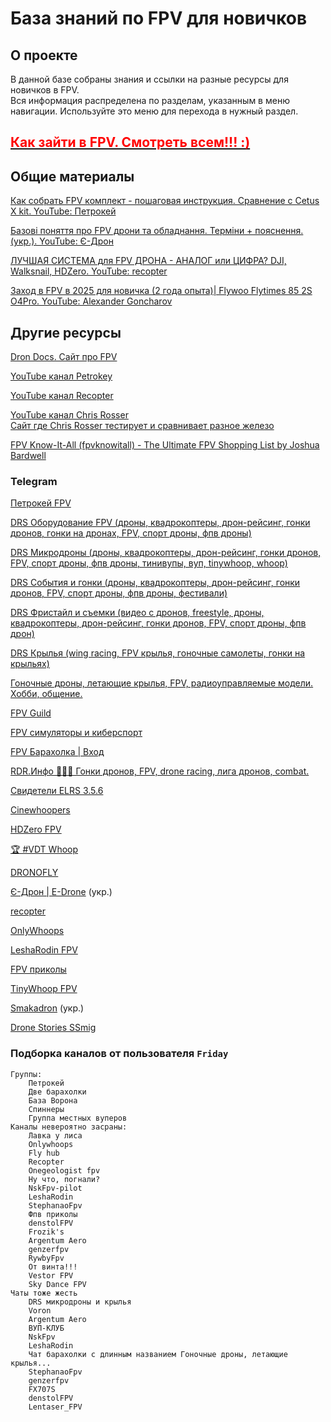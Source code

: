 # База знаний по FPV для новичков

## О проекте
В данной базе собраны знания и ссылки на разные ресурсы для новичков в FPV.  
Вся информация распределена по разделам, указанным в меню навигации. Используйте это меню для перехода в нужный раздел.

## [<font color="red">**Как зайти в FPV. Смотреть всем!!! :)**</font>](https://www.youtube.com/shorts/tBH15Pmxtq0)    

## Общие материалы
[Как собрать FPV комплект - пошаговая инструкция. Сравнение с Cetus X kit. YouTube: Петрокей](https://www.youtube.com/watch?v=G06lMb3Cs3A)  

[Базові поняття про FPV дрони та обладнання. Терміни + пояснення. (укр.). YouTube: Є-Дрон](https://www.youtube.com/watch?v=sfohRjv3Fyk)  

[ЛУЧШАЯ СИСТЕМА для FPV ДРОНА - АНАЛОГ или ЦИФРА? DJI, Walksnail, HDZero. YouTube: recopter](https://www.youtube.com/watch?v=1AQI37pF4fw)

[Заход в FPV в 2025 для новичка (2 года опыта)| Flywoo Flytimes 85 2S O4Pro. YouTube: Alexander Goncharov](https://www.youtube.com/watch?v=-tH1bS7eAF4)

## Другие ресурсы
[Dron Docs. Cайт про FPV](https://propwashservice.ru/) 
 
[YouTube канал Petrokey](https://www.youtube.com/@petrokey) 
 
[YouTube канал Recopter](https://www.youtube.com/@recopter)  

[YouTube канал Chris Rosser](https://www.youtube.com/@ChrisRosser)  
[Сайт где Chris Rosser тестирует и сравнивает разное железо](https://www.aos-rc.com/aos-labs)  

[FPV Know-It-All (fpvknowitall) - The Ultimate FPV Shopping List by Joshua Bardwell](https://www.fpvknowitall.com/)

### Telegram

[Петрокей FPV](https://t.me/petrokeyfpv)

[DRS Оборудование FPV (дроны, квадрокоптеры, дрон-рейсинг, гонки дронов, гонки на дронах, FPV, спорт дроны, фпв дроны)](https://t.me/FPVequipment)  

[DRS Микродроны (дроны, квадрокоптеры, дрон-рейсинг, гонки дронов, FPV, спорт дроны, фпв дроны, тинивупы, вуп, tinywhoop, whoop)](https://t.me/tinywhoop_fpv)

[DRS События и гонки (дроны, квадрокоптеры, дрон-рейсинг, гонки дронов, FPV, спорт дроны, фпв дроны, фестивали)](https://t.me/fpv_events)

[DRS Фристайл и съемки (видео с дронов, freestyle, дроны, квадрокоптеры, дрон-рейсинг, гонки дронов, FPV, спорт дроны, фпв дрон)](https://t.me/fpv_freestyle)

[DRS Крылья (wing racing, FPV крылья, гоночные самолеты, гонки на крыльях)](https://t.me/FPVwing  )

[Гоночные дроны, летающие крылья, FPV, радиоуправляемые модели. Хобби, общение.](https://t.me/rcpilots)

[FPV Guild](https://t.me/fpvguild)

[FPV симуляторы и киберспорт](https://t.me/FpvCyberSport)

[FPV Барахолка | Вход](https://t.me/fpvmarket)

[RDR.Инфо 🚀🚀🚀 Гонки дронов, FPV, drone racing, лига дронов, combat.](https://t.me/rdrleague)

[Свидетели ELRS 3.5.6](https://t.me/expresslrs_rus)

[Cinewhoopers](https://t.me/Cinewhoopers)

[HDZero FPV](https://t.me/SharkByteFPVru)

[🏆 #VDT Whoop](https://t.me/velocidrone_whoop)

[DRONOFLY](https://t.me/dronofly)

[Є-Дрон | E-Drone](https://t.me/e_drones) (укр.)

[recopter](https://t.me/recopter)

[OnlyWhoops](https://t.me/OnlyWhoops)

[LeshaRodin FPV](https://t.me/FPVSHIT)

[FPV приколы](https://t.me/fpvfunrus)

[TinyWhoop FPV](https://t.me/TinyWhoopFPVdrone)

[Smakadron](https://t.me/SmakadronChannel) (укр.)

[Drone Stories SSmig](https://t.me/dronestoriesssmig)

### Подборка каналов от пользователя `Friday`
```
Группы:
    Петрокей
    Две барахолки
    База Ворона
    Спиннеры
    Группа местных вуперов
Каналы невероятно засраны:
    Лавка у лиса
    Onlywhoops
    Fly hub
    Recopter
    Onegeologist fpv
    Ну что, погнали?
    NskFpv-pilot
    LeshaRodin
    StephanaoFpv
    Фпв приколы
    denstolFPV
    Frozik's 
    Argentum Aero
    genzerfpv
    RywbyFpv
    От винта!!!
    Vestor FPV
    Sky Dance FPV
Чаты тоже жесть
    DRS микродроны и крылья
    Voron 
    Argentum Aero
    ВУП-КЛУБ
    NskFpv
    LeshaRodin
    Чат барахолки с длинным названием Гоночные дроны, летающие крылья...
    StephanaoFpv
    genzerfpv
    FX707S
    denstolFPV
    Lentaser_FPV
```